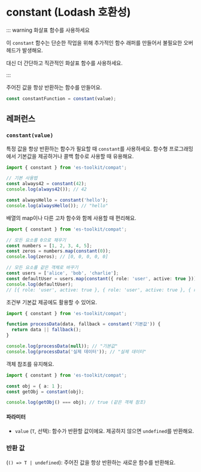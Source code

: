 # constant (Lodash 호환성)

::: warning 화살표 함수를 사용하세요

이 `constant` 함수는 단순한 작업을 위해 추가적인 함수 래퍼를 만들어서 불필요한 오버헤드가 발생해요.

대신 더 간단하고 직관적인 화살표 함수를 사용하세요.

:::

주어진 값을 항상 반환하는 함수를 만들어요.

```typescript
const constantFunction = constant(value);
```

## 레퍼런스

### `constant(value)`

특정 값을 항상 반환하는 함수가 필요할 때 `constant`를 사용하세요. 함수형 프로그래밍에서 기본값을 제공하거나 콜백 함수로 사용할 때 유용해요.

```typescript
import { constant } from 'es-toolkit/compat';

// 기본 사용법
const always42 = constant(42);
console.log(always42()); // 42

const alwaysHello = constant('hello');
console.log(alwaysHello()); // "hello"
```

배열의 map이나 다른 고차 함수와 함께 사용할 때 편리해요.

```typescript
import { constant } from 'es-toolkit/compat';

// 모든 요소를 0으로 채우기
const numbers = [1, 2, 3, 4, 5];
const zeros = numbers.map(constant(0));
console.log(zeros); // [0, 0, 0, 0, 0]

// 모든 요소를 같은 객체로 바꾸기
const users = ['alice', 'bob', 'charlie'];
const defaultUser = users.map(constant({ role: 'user', active: true }));
console.log(defaultUser);
// [{ role: 'user', active: true }, { role: 'user', active: true }, { role: 'user', active: true }]
```

조건부 기본값 제공에도 활용할 수 있어요.

```typescript
import { constant } from 'es-toolkit/compat';

function processData(data, fallback = constant('기본값')) {
  return data || fallback();
}

console.log(processData(null)); // "기본값"
console.log(processData('실제 데이터')); // "실제 데이터"
```

객체 참조를 유지해요.

```typescript
import { constant } from 'es-toolkit/compat';

const obj = { a: 1 };
const getObj = constant(obj);

console.log(getObj() === obj); // true (같은 객체 참조)
```

#### 파라미터

- `value` (`T`, 선택): 함수가 반환할 값이에요. 제공하지 않으면 `undefined`를 반환해요.

### 반환 값

(`() => T | undefined`): 주어진 값을 항상 반환하는 새로운 함수를 반환해요.
